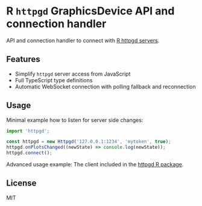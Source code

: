 # R `httpgd` GraphicsDevice API and connection handler

API and connection handler to connect with [R httpgd servers](https://github.com/nx10/httpgd).

## Features

- Simplify `httpgd` server access from JavaScript
- Full TypeScript type definitions
- Automatic WebSocket connection with polling fallback and reconnection

## Usage

Minimal example how to listen for server side changes:

```JavaScript
import 'httpgd';

const httpgd = new Httpgd('127.0.0.1:1234', 'mytoken', true);
httpgd.onPlotsChanged((newState) => console.log(newState));
httpgd.connect();
```

Advanced usage example: The client included in the [httpgd R package](https://github.com/nx10/httpgd).

## License

MIT